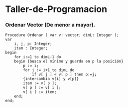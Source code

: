 # Taller-de-Programacion
### Ordenar Vector (De menor a mayor).
```Pas
Procedure Ordenar ( var v: vector; dimL: Integer );
var 
    i, j, p: Integer; 
    item : Integer;			
begin
    for i:=1 to dimL-1 do 
    begin {busca el mínimo y guarda en p la posición}
        p := i;
        for j := i+1 to dimL do
            if v[ j ] < v[ p ] then p:=j;
        {intercambia v[i] y v[p]}
        item := v[ p ];   
        v[ p ] := v[ i ];   
        v[ i ] := item;
    end;
end;
```
